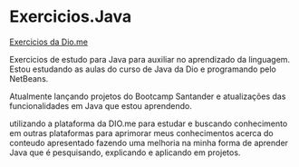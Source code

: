 # Exercicios.Java

[Exercicios da Dio.me](https://github.com/digitalinnovationone/exercicios-java-basico/tree/main/exercicios)

Exercicios de estudo para Java para auxiliar no aprendizado da linguagem.
Estou estudando as aulas do curso de Java da Dio e programando pelo NetBeans.

Atualmente lançando projetos do Bootcamp Santander e atualizações das funcionalidades em Java que estou aprendendo.

utilizando a plataforma da DIO.me para estudar e buscando conhecimento em outras plataformas para aprimorar meus conhecimentos acerca do conteudo apresentado fazendo uma melhoria na minha forma de aprender Java que é pesquisando, explicando e aplicando em projetos.
